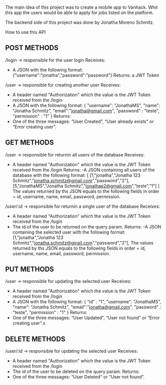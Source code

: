 The main idea of this project was to create a mobile app to Vanhack.
Whit this app the users would be able to apply for jobs listed on the platform.

The backend side of this project was done by Jonatha Moreno Schmitz.

How to use this API

POST METHODS
--------------
/login -> responsible for the user login
Receives: 
 - A JSON with the following format: {"username":"jonatha","password":"password"}
Returns: a JWT Token

/user -> responsible for creating another user
Receives: 
 - A header named "Authorization" which the value is the JWT Token received from the /login
 - A JSON with the following format: { "username": "JonathaMS", "name": "Jonatha Schmitz", "email":"jonatha@gmail.com", "password" : "teste",  "permission" : "1" }
Returns: 
 - One of the three messages: “User Created”, “User already exists” or “Error creating user”.

GET METHODS
--------------
/user -> responsible for returnin all users of the database
Receives:
- A header named "Authorization" which the value is the JWT Token received from the /login
Returns: 
 -A JSON containing all users of the database with the following format:
[
    [1,"jonatha","Jonatha 123 Schmitz","jonatha.schmitz@gmail.com","password","2"],
    [5,"JonathaMS","Jonatha Schmitz","jonathae2@gmail.com","teste","1"]
]
The values returned by ths JSON equals to the following fields in order = id, username, name, email, password, permission.

/user/:id -> responsible for returnin a single user of the database
Receives:
- A header named "Authorization" which the value is the JWT Token received from the /login
- The id of the user to be returned on the query param.
Returns: 
 -A JSON containing the selected user with the following format:
    [1,"jonatha","Jonatha 123 Schmitz","jonatha.schmitz@gmail.com","password","2"],
The values returned by ths JSON equals to the following fields in order = id, username, name, email, password, permission.

PUT METHODS
--------------
/user -> responsible for updating the selected user
Receives: 
 - A header named "Authorization" which the value is the JWT Token received from the /login
 - A JSON with the following format: { “id” : “1”,  "username": "JonathaMS", "name": "Jonatha Schmitz", "email":"jonatha@gmail.com", "password" : "teste",  "permission" : "1" }
Returns: 
 - One of the three messages: “User Updated”, “User not found” or “Error creating user”.s

DELETE METHODS
--------------
/user/:id -> responsible for updating the selected user
Receives: 
 - A header named "Authorization" which the value is the JWT Token received from the /login
- The id of the user to be deleted on the query param.
Returns: 
 - One of the three messages: “User Deleted” or “User not found”.

